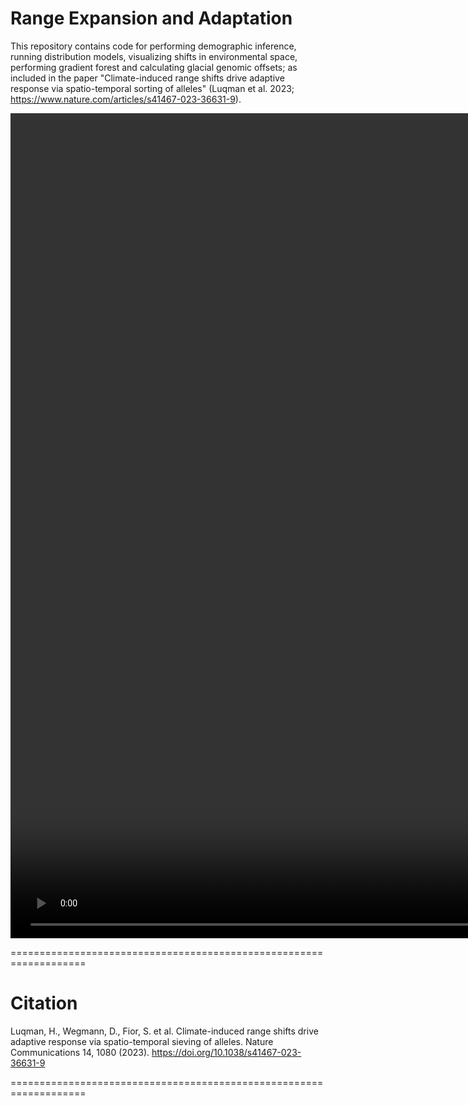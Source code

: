 # Range Expansion and Adaptation

  This repository contains code for performing demographic inference, running distribution models, visualizing shifts in environmental space, performing gradient forest and calculating glacial genomic offsets; as included in the paper "Climate-induced range shifts drive adaptive response via spatio-temporal sorting of alleles" (Luqman et al. 2023; https://www.nature.com/articles/s41467-023-36631-9).


<!--https://user-images.githubusercontent.com/17685628/172891132-4126ad1c-5053-46b2-a2bf-da121ae7a0b6.mp4-->


<video src="https://user-images.githubusercontent.com/17685628/172891132-4126ad1c-5053-46b2-a2bf-da121ae7a0b6.mp4"  width="1800" height="1320" class="d-block rounded-bottom-2 width-fit">
</video>

===================================================================

# Citation

Luqman, H., Wegmann, D., Fior, S. et al. Climate-induced range shifts drive adaptive response via spatio-temporal sieving of alleles. Nature Communications 14, 1080 (2023). https://doi.org/10.1038/s41467-023-36631-9

===================================================================
